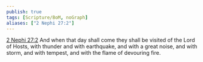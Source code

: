 ```yaml
---
publish: true
tags: [Scripture/BoM, noGraph]
aliases: ["2 Nephi 27:2"]
---
```

[2 Nephi 27:2](https://churchofjesuschrist.org/study/scriptures/bofm/2-ne/27?lang=eng&id=p2#p2) And when that day shall come they shall be visited of the Lord of Hosts, with thunder and with earthquake, and with a great noise, and with storm, and with tempest, and with the flame of devouring fire.
